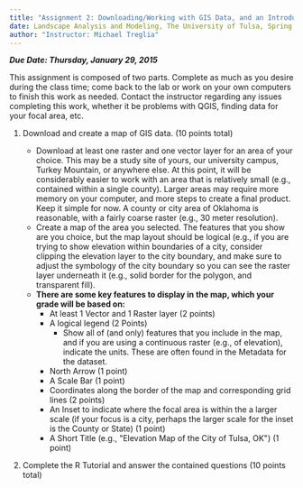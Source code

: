 ```yaml
---
title: "Assignment 2: Downloading/Working with GIS Data, and an Introduction to R"
date: Landscape Analysis and Modeling, The University of Tulsa, Spring 2015
author: "Instructor: Michael Treglia"
---
```


***Due Date: Thursday, January 29, 2015***

This assignment is composed of two parts. Complete as much as you desire during the class time; come back to the lab or work on your own computers to finish this work as needed. Contact the instructor regarding any issues completing this work, whether it be problems with QGIS, finding data for your focal area, etc.

1.	Download and create a map of GIS data. (10 points total)
	* Download at least one raster and one vector layer for an area of your choice. This may be a study site of yours, our university campus, Turkey Mountain, or anywhere else. At this point, it will be considerably easier to work with an area that is relatively small (e.g., contained within a single county). Larger areas may require more memory on your computer, and more steps to create a final product. Keep it simple for now. A county or city area of Oklahoma is reasonable, with a fairly coarse raster (e.g., 30 meter resolution).
	* Create a map of the area you selected. The features that you show are you choice, but the map layout should be logical (e.g., if you are trying to show elevation within boundaries of a city, consider clipping the elevation layer to the city boundary, and make sure to adjust the symbology of the city boundary so you can see the raster layer underneath it (e.g., solid border for the polygon, and transparent fill).
	* **There are some key features to display in the map, which your grade will be based on:**
		* At least 1 Vector and 1 Raster layer (2 points)
		* A logical legend (2 Points)
			* Show all of (and only) features that you include in the map, and if you are using a continuous raster (e.g., of elevation), indicate the units. These are often found in the Metadata for the dataset.
		* North Arrow (1 point)
		* A Scale Bar (1 point)
		* Coordinates along the border of the map and corresponding grid lines (2 points)
		* An Inset to indicate where the focal area is within the a larger scale (if your focus is a city, perhaps the larger scale for the inset is the County or State) (1 point)
		* A Short Title (e.g., "Elevation Map of the City of Tulsa, OK") (1 point)
		
2. Complete the R Tutorial and answer the contained questions (10 points total)